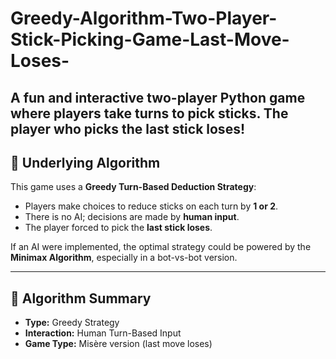 # Greedy-Algorithm-Two-Player-Stick-Picking-Game-Last-Move-Loses-
A fun and interactive two-player Python game where players take turns to pick sticks. The player who picks the last stick loses!
---

## 🧠 Underlying Algorithm

This game uses a **Greedy Turn-Based Deduction Strategy**:

- Players make choices to reduce sticks on each turn by **1 or 2**.
- There is no AI; decisions are made by **human input**.
- The player forced to pick the **last stick loses**.

If an AI were implemented, the optimal strategy could be powered by the **Minimax Algorithm**, especially in a bot-vs-bot version.

---

## 🧮 Algorithm Summary

- **Type:** Greedy Strategy
- **Interaction:** Human Turn-Based Input
- **Game Type:** Misère version (last move loses)


